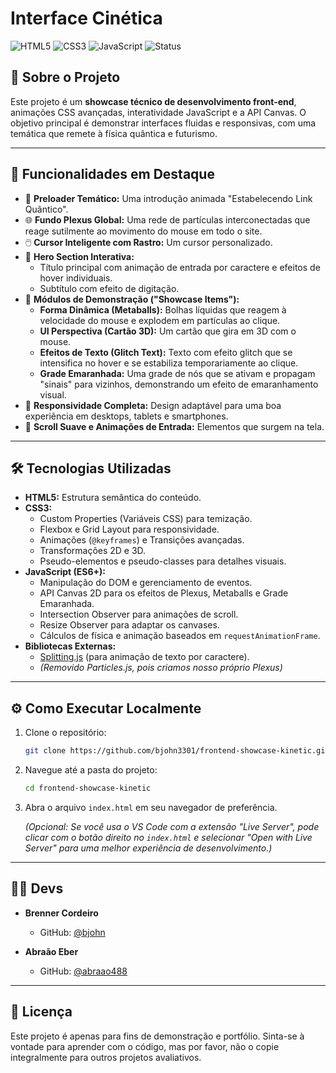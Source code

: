# Interface Cinética
![HTML5](https://img.shields.io/badge/HTML5-E34F26?style=for-the-badge&logo=html5&logoColor=white)
![CSS3](https://img.shields.io/badge/CSS3-1572B6?style=for-the-badge&logo=css3&logoColor=white)
![JavaScript](https://img.shields.io/badge/JavaScript-F7DF1E?style=for-the-badge&logo=javascript&logoColor=black)
![Status](https://img.shields.io/badge/Status-Em%20Desenvolvimento-blue?style=for-the-badge)

## 🚀 Sobre o Projeto

Este projeto é um **showcase técnico de desenvolvimento front-end**, animações CSS avançadas, interatividade JavaScript e a API Canvas. O objetivo principal é demonstrar interfaces fluidas e responsivas, com uma temática que remete à física quântica e futurismo.

---

## 🎯 Funcionalidades em Destaque

*   🌌 **Preloader Temático:** Uma introdução animada "Estabelecendo Link Quântico".
*   🌐 **Fundo Plexus Global:** Uma rede de partículas interconectadas que reage sutilmente ao movimento do mouse em todo o site.
*   🖱️ **Cursor Inteligente com Rastro:** Um cursor personalizado.
*   🌟 **Hero Section Interativa:**
    *   Título principal com animação de entrada por caractere e efeitos de hover individuais.
    *   Subtítulo com efeito de digitação.
*   🔬 **Módulos de Demonstração ("Showcase Items"):**
    *   **Forma Dinâmica (Metaballs):** Bolhas líquidas que reagem à velocidade do mouse e explodem em partículas ao clique.
    *   **UI Perspectiva (Cartão 3D):** Um cartão que gira em 3D com o mouse.
    *   **Efeitos de Texto (Glitch Text):** Texto com efeito glitch que se intensifica no hover e se estabiliza temporariamente ao clique.
    *   **Grade Emaranhada:** Uma grade de nós que se ativam e propagam "sinais" para vizinhos, demonstrando um efeito de emaranhamento visual.
*   📱 **Responsividade Completa:** Design adaptável para uma boa experiência em desktops, tablets e smartphones.
*   📜 **Scroll Suave e Animações de Entrada:** Elementos que surgem na tela.

---

## 🛠️ Tecnologias Utilizadas

*   **HTML5:** Estrutura semântica do conteúdo.
*   **CSS3:**
    *   Custom Properties (Variáveis CSS) para temização.
    *   Flexbox e Grid Layout para responsividade.
    *   Animações (`@keyframes`) e Transições avançadas.
    *   Transformações 2D e 3D.
    *   Pseudo-elementos e pseudo-classes para detalhes visuais.
*   **JavaScript (ES6+):**
    *   Manipulação do DOM e gerenciamento de eventos.
    *   API Canvas 2D para os efeitos de Plexus, Metaballs e Grade Emaranhada.
    *   Intersection Observer para animações de scroll.
    *   Resize Observer para adaptar os canvases.
    *   Cálculos de física e animação baseados em `requestAnimationFrame`.
*   **Bibliotecas Externas:**
    *   [Splitting.js](https://splitting.js.org/) (para animação de texto por caractere).
    *   *(Removido Particles.js, pois criamos nosso próprio Plexus)*

---

## ⚙️ Como Executar Localmente

1.  Clone o repositório:
    ```bash
    git clone https://github.com/bjohn3301/frontend-showcase-kinetic.git
    ```
2.  Navegue até a pasta do projeto:
    ```bash
    cd frontend-showcase-kinetic
    ```
3.  Abra o arquivo `index.html` em seu navegador de preferência.

    *(Opcional: Se você usa o VS Code com a extensão "Live Server", pode clicar com o botão direito no `index.html` e selecionar "Open with Live Server" para uma melhor experiência de desenvolvimento.)*

---

## 👨‍💻 Devs

*   **Brenner Cordeiro**
    *   GitHub: [@bjohn](https://github.com/bjohn3301)


*   **Abraão Eber**
    *   GitHub: [@abraao488](https://github.com/abraao488)

---

## 📜 Licença

Este projeto é apenas para fins de demonstração e portfólio. Sinta-se à vontade para aprender com o código, mas por favor, não o copie integralmente para outros projetos avaliativos.

